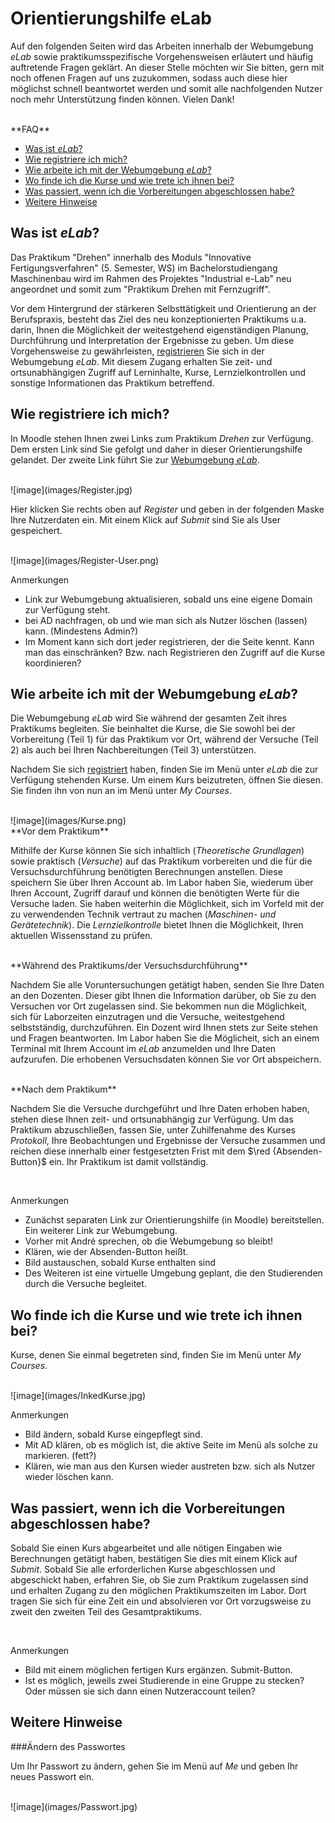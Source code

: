 <!--

author:   Nancy Brinkmann, Ronny Stolze

email:    nancy.brinkmann@hs-magdeburg.de, ronny.stolze@hs-magdeburg.de

version:  1.0.0

language: de_DE

narrator: DE FEMALE

-->

# **Orientierungshilfe eLab**

Auf den folgenden Seiten wird das Arbeiten innerhalb der Webumgebung *eLab* sowie praktikumsspezifische Vorgehensweisen erläutert und häufig auftretende Fragen geklärt. An dieser Stelle möchten wir Sie bitten, gern mit noch offenen Fragen auf uns zuzukommen, sodass auch diese hier möglichst schnell beantwortet werden und somit alle nachfolgenden Nutzer noch mehr Unterstützung finden können. Vielen Dank!

<br>
**FAQ**

* [Was ist *eLab*?](#2)
* [Wie registriere ich mich?](#3)
* [Wie arbeite ich mit der Webumgebung *eLab*?](#4)
* [Wo finde ich die Kurse und wie trete ich ihnen bei?](#5)
* [Was passiert, wenn ich die Vorbereitungen abgeschlossen habe?](#6)
* [Weitere Hinweise](#7)


## Was ist *eLab*?

Das Praktikum "Drehen" innerhalb des Moduls "Innovative Fertigungsverfahren" (5. Semester, WS) im Bachelorstudiengang Maschinenbau wird im Rahmen des Projektes "Industrial e-Lab" neu angeordnet und somit zum "Praktikum Drehen mit Fernzugriff".

Vor dem Hintergrund der stärkeren Selbsttätigkeit und Orientierung an der Berufspraxis, besteht das Ziel des neu konzeptionierten Praktikums u.a. darin, Ihnen die Möglichkeit der weitestgehend eigenständigen Planung, Durchführung und Interpretation der Ergebnisse zu geben. Um diese Vorgehensweise zu gewährleisten, [registrieren](#3) Sie sich in der Webumgebung *eLab*. Mit diesem Zugang erhalten Sie zeit- und ortsunabhängigen Zugriff auf Lerninhalte, Kurse, Lernzielkontrollen und sonstige Informationen das Praktikum betreffend.


## Wie registriere ich mich?

In Moodle stehen Ihnen zwei Links zum Praktikum *Drehen* zur Verfügung. Dem ersten Link sind Sie gefolgt und daher in dieser Orientierungshilfe gelandet. Der zweite Link führt Sie zur [Webumgebung *eLab*](https://elab-hsmd-qa.dev.enterprises/).

<br>
![image](images/Register.jpg)<!--
style = "width: 100%;
        border: 1px solid; "
-->

Hier klicken Sie rechts oben auf *Register* und geben in der folgenden Maske Ihre Nutzerdaten ein. Mit einem Klick auf *Submit* sind Sie als User gespeichert.

<br>
![image](images/Register-User.png)<!--
style = "width: 100%;
        border: 1px solid; "
-->

<br>

<!--
style="color: red;"
-->
Anmerkungen

<!--
style="color: red;"
-->
* Link zur Webumgebung aktualisieren, sobald uns eine eigene Domain zur Verfügung steht.
* bei AD nachfragen, ob und wie man sich als Nutzer löschen (lassen) kann. (Mindestens Admin?)
* Im Moment kann sich dort jeder registrieren, der die Seite kennt. Kann man das einschränken? Bzw. nach Registrieren den Zugriff auf die Kurse koordinieren?

## Wie arbeite ich mit der Webumgebung *eLab*?

Die Webumgebung *eLab* wird Sie während der gesamten Zeit ihres Praktikums begleiten. Sie beinhaltet die Kurse, die Sie sowohl bei der Vorbereitung (Teil 1) für das Praktikum vor Ort, während der Versuche (Teil 2) als auch bei Ihren Nachbereitungen (Teil 3) unterstützen.

Nachdem Sie sich [registriert](#3) haben, finden Sie im Menü unter *eLab* die zur Verfügung stehenden Kurse. Um einem Kurs beizutreten, öffnen Sie diesen. Sie finden ihn von nun an im Menü unter *My Courses*.

<br>
![image](images/Kurse.png)<!--
style = "width: 100%;
        border: 1px solid; "
-->

<br>
**Vor dem Praktikum**

Mithilfe der Kurse können Sie sich inhaltlich (*Theoretische Grundlagen*) sowie praktisch (*Versuche*) auf das Praktikum vorbereiten und die für die Versuchsdurchführung benötigten Berechnungen anstellen. Diese speichern Sie über Ihren Account ab. Im Labor haben Sie, wiederum über Ihren Account, Zugriff darauf und können die benötigten Werte für die Versuche laden. Sie haben weiterhin die Möglichkeit, sich im Vorfeld mit der zu verwendenden Technik vertraut zu machen (*Maschinen- und Gerätetechnik*). Die *Lernzielkontrolle* bietet Ihnen die Möglichkeit, Ihren aktuellen Wissensstand zu prüfen.

<br>
**Während des Praktikums/der Versuchsdurchführung**

Nachdem Sie alle Voruntersuchungen getätigt haben, senden Sie Ihre Daten an den Dozenten. Dieser gibt Ihnen die Information darüber, ob Sie zu den Versuchen vor Ort zugelassen sind. Sie bekommen nun die Möglichkeit, sich für Laborzeiten einzutragen und die Versuche, weitestgehend selbstständig, durchzuführen. Ein Dozent wird Ihnen stets zur Seite stehen und Fragen beantworten. Im Labor haben Sie die Möglicheit, sich an einem Terminal mit Ihrem Account im *eLab* anzumelden und Ihre Daten aufzurufen. Die erhobenen Versuchsdaten können Sie vor Ort abspeichern.


<br>
**Nach dem Praktikum**

Nachdem Sie die Versuche durchgeführt und Ihre Daten erhoben haben, stehen diese Ihnen zeit- und ortsunabhängig zur Verfügung. Um das Praktikum abzuschließen, fassen Sie, unter Zuhilfenahme des Kurses *Protokoll*, Ihre Beobachtungen und Ergebnisse der Versuche zusammen und reichen diese innerhalb einer festgesetzten Frist mit dem $\red {Absenden-Button}$ ein. Ihr Praktikum ist damit vollständig.

<br>

<!--
style="color: red;"
-->
Anmerkungen

<!--
style="color: red;"
-->
* Zunächst separaten Link zur Orientierungshilfe (in Moodle) bereitstellen. Ein weiterer Link zur Webumgebung.
* Vorher mit André sprechen, ob die Webumgebung so bleibt!
* Klären, wie der Absenden-Button heißt.
* Bild austauschen, sobald Kurse enthalten sind
* Des Weiteren ist eine virtuelle Umgebung geplant, die den Studierenden durch die Versuche begleitet.

## Wo finde ich die Kurse und wie trete ich ihnen bei?

Kurse, denen Sie einmal begetreten sind, finden Sie im Menü unter *My Courses*.

<br>
![image](images/InkedKurse.jpg)<!--
style = "width: 100%;
        border: 1px solid; "
-->

<!--
style="color: red;"
-->
Anmerkungen

<!--
style="color: red;"
-->
* Bild ändern, sobald Kurse eingepflegt sind.
* Mit AD klären, ob es möglich ist, die aktive Seite im Menü als solche zu markieren. (fett?)
* Klären, wie man aus den Kursen wieder austreten bzw. sich als Nutzer wieder löschen kann.

## Was passiert, wenn ich die Vorbereitungen abgeschlossen habe?

Sobald Sie einen Kurs abgearbeitet und alle nötigen Eingaben wie Berechnungen getätigt haben, bestätigen Sie dies mit einem Klick auf *Submit*. Sobald Sie alle erforderlichen Kurse abgeschlossen und abgeschickt haben, erfahren Sie, ob Sie zum Praktikum zugelassen sind und erhalten Zugang zu den möglichen Praktikumszeiten im Labor. Dort tragen Sie sich für eine Zeit ein und absolvieren vor Ort vorzugsweise zu zweit den zweiten Teil des Gesamtpraktikums.

<br>

<!--
style="color: red;"
-->
Anmerkungen

<!--
style="color: red;"
-->
* Bild mit einem möglichen fertigen Kurs ergänzen. Submit-Button.
* Ist es möglich, jeweils zwei Studierende in eine Gruppe zu stecken? Oder müssen sie sich dann einen Nutzeraccount teilen?

## Weitere Hinweise

###Ändern des Passwortes

Um Ihr Passwort zu ändern, gehen Sie im Menü auf *Me* und geben Ihr neues Passwort ein.

<br>
![image](images/Passwort.jpg)<!--
style = "width: 100%;
        border: 1px solid; "
-->
